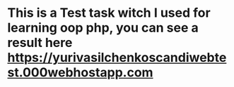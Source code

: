 # This is a Test task witch I used for learning oop php, you can see a result here https://yurivasilchenkoscandiwebtest.000webhostapp.com
